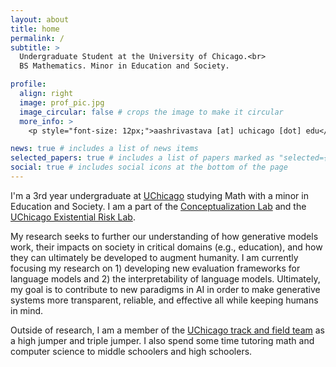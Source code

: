 ```yaml
---
layout: about
title: home
permalink: /
subtitle: >
  Undergraduate Student at the University of Chicago.<br>
  BS Mathematics. Minor in Education and Society.

profile:
  align: right
  image: prof_pic.jpg
  image_circular: false # crops the image to make it circular
  more_info: >
    <p style="font-size: 12px;">aashrivastava [at] uchicago [dot] edu</p>

news: true # includes a list of news items
selected_papers: true # includes a list of papers marked as "selected={true}"
social: true # includes social icons at the bottom of the page
---
```


I'm a 3rd year undergraduate at [UChicago](https://www.uchicago.edu/) studying Math with a minor in Education and Society. I am a part of the [Conceptualization Lab](https://conceptualization.ai/) and the [UChicago Existential Risk Lab](https://xrisk.uchicago.edu/).

My research seeks to further our understanding of how generative models work, their impacts on society in critical domains (e.g., education), and how they can ultimately be developed to augment humanity. I am currently focusing my research on 1) developing new evaluation frameworks for language models and 2) the interpretability of language models. Ultimately, my goal is to contribute to new paradigms in AI in order to make generative systems more transparent, reliable, and effective all while keeping humans in mind.

Outside of research, I am a member of the [UChicago track and field team](https://www.instagram.com/uchicagotf/?hl=en) as a high jumper and triple jumper. I also spend some time tutoring math and computer science to middle schoolers and high schoolers.